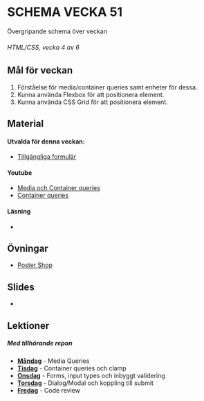 # SCHEMA VECKA 51
Övergripande schema över veckan

###### HTML/CSS, vecka 4 av 6

## Mål för veckan
1. Förståelse för media/container queries samt enheter för dessa.
2. Kunna använda Flexbox för att positionera element.
3. Kunna använda CSS Grid för att positionera element.

## Material
#### Utvalda för denna veckan:
* [Tillgängliga formulär](https://app.pluralsight.com/library/courses/accessibility-keyboard-input-forms/table-of-contents)
#### Youtube
* [Media och Container queries](https://www.youtube.com/watch?v=2rlWBZ17Wes)
* [Container queries](https://www.youtube.com/watch?v=ZSaAHb5dRwQ)
#### Läsning
* []()
## Övningar
* [Poster Shop](https://code.zocom.io/frontend/mockups/figma-layout-app-company)
## Slides
* []()

## Lektioner
##### Med tillhörande repon
* **[Måndag]()** - Media Queries
* **[Tisdag]()** - Container queries och clamp
* **[Onsdag]()** - Forms, input types och inbyggt validering
* **[Torsdag]()** - Dialog/Modal och koppling till submit
* **[Fredag]()** - Code review
